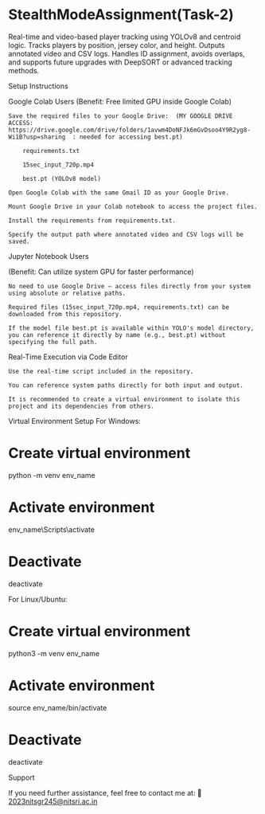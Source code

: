 # StealthModeAssignment(Task-2)
Real-time and video-based player tracking using YOLOv8 and centroid logic. Tracks players by position, jersey color, and height. Outputs annotated video and CSV logs. Handles ID assignment, avoids overlaps, and supports future upgrades with DeepSORT or advanced tracking methods.


Setup Instructions

Google Colab Users
(Benefit: Free limited GPU inside Google Colab)

    Save the required files to your Google Drive:  (MY GOOGLE DRIVE ACCESS: https://drive.google.com/drive/folders/1avwm4DoNFJk6mGvDsoo4Y9R2yg8-Wi1B?usp=sharing  : needed for accessing best.pt)

        requirements.txt

        15sec_input_720p.mp4

        best.pt (YOLOv8 model)

    Open Google Colab with the same Gmail ID as your Google Drive.

    Mount Google Drive in your Colab notebook to access the project files.

    Install the requirements from requirements.txt.

    Specify the output path where annotated video and CSV logs will be saved.

 Jupyter Notebook Users

(Benefit: Can utilize system GPU for faster performance)

    No need to use Google Drive — access files directly from your system using absolute or relative paths.

    Required files (15sec_input_720p.mp4, requirements.txt) can be downloaded from this repository.

    If the model file best.pt is available within YOLO's model directory, you can reference it directly by name (e.g., best.pt) without specifying the full path.

 Real-Time Execution via Code Editor

    Use the real-time script included in the repository.

    You can reference system paths directly for both input and output.

    It is recommended to create a virtual environment to isolate this project and its dependencies from others.

Virtual Environment Setup
For Windows:

# Create virtual environment
python -m venv env_name

# Activate environment
env_name\Scripts\activate

# Deactivate
deactivate

For Linux/Ubuntu:

# Create virtual environment
python3 -m venv env_name

# Activate environment
source env_name/bin/activate

# Deactivate
deactivate

 Support

If you need further assistance, feel free to contact me at:
📧 2023nitsgr245@nitsri.ac.in



